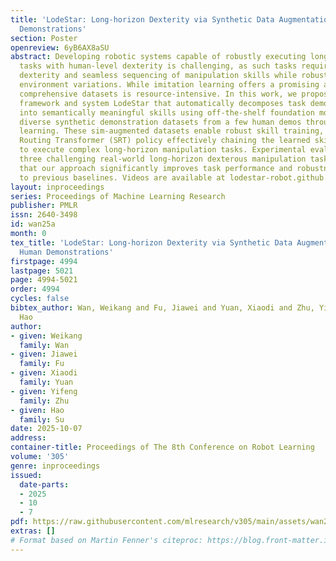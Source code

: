 ```yaml
---
title: 'LodeStar: Long-horizon Dexterity via Synthetic Data Augmentation from Human
  Demonstrations'
section: Poster
openreview: 6yB6AX8aSU
abstract: Developing robotic systems capable of robustly executing long-horizon manipulation
  tasks with human-level dexterity is challenging, as such tasks require both physical
  dexterity and seamless sequencing of manipulation skills while robustly handling
  environment variations. While imitation learning offers a promising approach, acquiring
  comprehensive datasets is resource-intensive. In this work, we propose a learning
  framework and system LodeStar that automatically decomposes task demonstrations
  into semantically meaningful skills using off-the-shelf foundation models, and generates
  diverse synthetic demonstration datasets from a few human demos through reinforcement
  learning. These sim-augmented datasets enable robust skill training, with a Skill
  Routing Transformer (SRT) policy effectively chaining the learned skills together
  to execute complex long-horizon manipulation tasks. Experimental evaluations on
  three challenging real-world long-horizon dexterous manipulation tasks demonstrate
  that our approach significantly improves task performance and robustness compared
  to previous baselines. Videos are available at lodestar-robot.github.io.
layout: inproceedings
series: Proceedings of Machine Learning Research
publisher: PMLR
issn: 2640-3498
id: wan25a
month: 0
tex_title: 'LodeStar: Long-horizon Dexterity via Synthetic Data Augmentation from
  Human Demonstrations'
firstpage: 4994
lastpage: 5021
page: 4994-5021
order: 4994
cycles: false
bibtex_author: Wan, Weikang and Fu, Jiawei and Yuan, Xiaodi and Zhu, Yifeng and Su,
  Hao
author:
- given: Weikang
  family: Wan
- given: Jiawei
  family: Fu
- given: Xiaodi
  family: Yuan
- given: Yifeng
  family: Zhu
- given: Hao
  family: Su
date: 2025-10-07
address:
container-title: Proceedings of The 8th Conference on Robot Learning
volume: '305'
genre: inproceedings
issued:
  date-parts:
  - 2025
  - 10
  - 7
pdf: https://raw.githubusercontent.com/mlresearch/v305/main/assets/wan25a/wan25a.pdf
extras: []
# Format based on Martin Fenner's citeproc: https://blog.front-matter.io/posts/citeproc-yaml-for-bibliographies/
---
```

